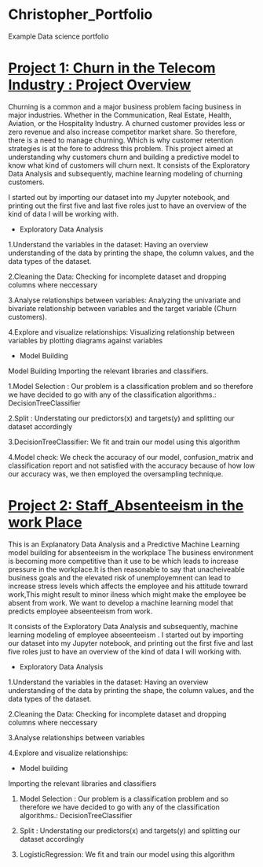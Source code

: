# Christopher_Portfolio
Example Data science portfolio

# [Project 1: Churn in the Telecom Industry : Project Overview](https://github.com/Christopherchristopher/Telecommunication-Churn)
Churning is a common and a major business problem facing business in major industries. Whether in the Communication, Real Estate, Health, Aviation, or the Hospitality Industry. A churned customer provides less or zero revenue and also increase competitor market share. So therefore, there is a need to manage churning. Which is why customer retention strategies is at the fore to address this problem. This project aimed at understanding why customers churn and building a predictive model to know what kind of customers will churn next.  It consists of the Exploratory Data Analysis and subsequently, machine learning modeling of churning customers.

I started out by importing our dataset into my Jupyter notebook, and printing out the first five and last five roles just to have an overview of the kind of data I will be working with.

* Exploratory Data Analysis

1.Understand the variables in the dataset: Having an overview understanding of the data by printing the shape, the column values, and the data types of the dataset. 

2.Cleaning the Data: Checking for incomplete dataset and dropping columns where neccessary 

3.Analyse relationships between variables: Analyzing the univariate and bivariate relationship between variables and the target variable (Churn customers).

4.Explore and visualize relationships: Visualizing relationship between variables by plotting diagrams against variables

* Model Building

Model Building Importing the relevant libraries and classifiers.

1.Model Selection : Our problem is a classification problem and so therefore we have decided to go with any of the classification algorithms.: DecisionTreeClassifier

2.Split : Understating our predictors(x) and targets(y) and splitting our dataset accordingly

3.DecisionTreeClassifier: We fit and train our model using this algorithm

4.Model check: We check the accuracy of our model, confusion_matrix and classification report and not satisfied with the accuracy because of how low our accuracy was, we then employed the oversampling technique.


[](https://github.com/Christopherchristopher/Christopher_Portfolio/blob/main/images/tels.png)




# [Project 2: Staff_Absenteeism in the work Place](https://github.com/Christopherchristopher/Staff_Absenteeism)

This is an Explanatory Data Analysis and a Predictive Machine Learning model  building for absenteeism in the workplace
The business environment is becoming more competitive than it use to be which leads to increase pressure in the workplace.It is then reasonable to say that unacheiveable business goals and the elevated risk of unemployemnent can lead to increase stress levels which affects the employee and his attitude towrard work,This might result to minor ilness which might make the employee be absent from work. We want to develop a  machine learning model that predicts employee abseenteeism from work.

It consists of the Exploratory Data Analysis and subsequently, machine learning modeling of employee abseenteeism .
I started out by importing our dataset into my Jupyter notebook, and printing out the first five and last five roles just to have an overview of the kind of data I will working with.


* Exploratory Data Analysis
 
1.Understand the variables in the dataset: Having an overview understanding of the data by printing the shape, the column values, and the data types of the dataset.

2.Cleaning the Data: Checking for incomplete dataset and dropping columns where neccessary

3.Analyse relationships between variables

4.Explore and visualize relationships:

*  Model building

Importing the relevant libraries and classifiers

1.	Model Selection : Our  problem is a classification problem and so therefore we have decided to go with any of the classification algorithms.: DecisionTreeClassifier

2. Split : Understating our predictors(x) and targets(y) and splitting our dataset accordingly

3.	LogisticRegression: We fit and train our model using this algorithm


